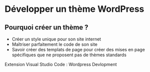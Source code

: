 # Développer un thème WordPress

## Pourquoi créer un thème ?

- Créer un style unique pour son site internet
- Maîtriser parfaitement le code de son site
- Savoir créer des templats de page pour créer des mises en page spécifiques que ne proposent pas de thèmes standards


Extension Visual Studio Code : Wordpress Devlopment
